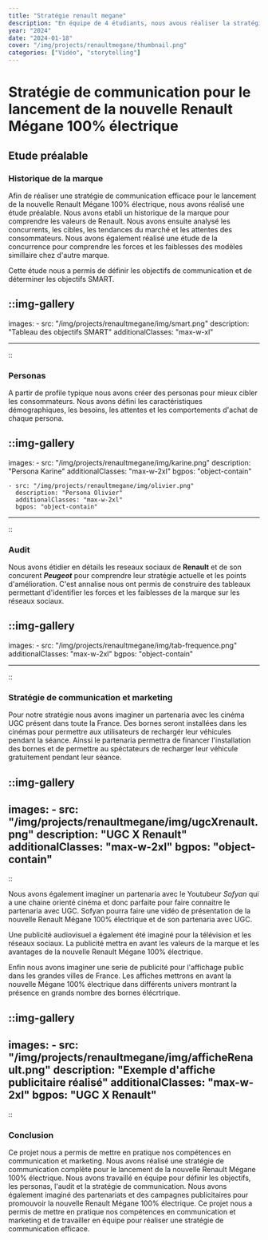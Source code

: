 ```yaml
---
title: "Stratégie renault megane"
description: "En équipe de 4 étudiants, nous avous réaliser la stratégie de communication pour le lancement de la nouvelle Renault Mégane 100% élécrtique."
year: "2024"
date: "2024-01-18"
cover: "/img/projects/renaultmegane/thumbnail.png"
categories: ["Vidéo", "storytelling"]
---
```


# Stratégie de communication pour le lancement de la nouvelle Renault Mégane 100% électrique

## Etude préalable

### Historique de la marque

Afin de réaliser une stratégie de communication efficace pour le lancement de la nouvelle Renault Mégane 100% électrique, nous avons réalisé une étude préalable. Nous avons etabli un historique de la marque pour comprendre les valeurs de Renault.
Nous avons ensuite analysé les concurrents, les cibles, les tendances du marché et les attentes des consommateurs. Nous avons également réalisé une étude de la concurrence pour comprendre les forces et les faiblesses des modèles simillaire chez d'autre marque.

Cette étude nous a permis de définir les objectifs de communication et de déterminer les objectifs SMART.

::img-gallery
---

images:
    - src: "/img/projects/renaultmegane/img/smart.png"
      description: "Tableau des objectifs SMART"
      additionalClasses: "max-w-xl"

---

::

### Personas

A partir de profile typique nous avons créer des personas pour mieux cibler les consommateurs. Nous avons défini les caractéristiques démographiques, les besoins, les attentes et les comportements d'achat de chaque persona.

::img-gallery
---

images:
    - src: "/img/projects/renaultmegane/img/karine.png"
      description: "Persona Karine"
      additionalClasses: "max-w-2xl"
      bgpos: "object-contain"

    - src: "/img/projects/renaultmegane/img/olivier.png"
      description: "Persona Olivier"
      additionalClasses: "max-w-2xl"
      bgpos: "object-contain"
---

::

### Audit 

Nous avons étidier en détails les reseaux sociaux de **Renault** et de son concurent ***Peugeot*** pour comprendre leur stratégie actuelle et les points d'amélioration. C'est annalise nous ont permis de construire des tableaux permettant d'identifier les forces et les faiblesses de la marque sur les réseaux sociaux.

::img-gallery
---

images:
    - src: "/img/projects/renaultmegane/img/tab-frequence.png"
      additionalClasses: "max-w-2xl"
      bgpos: "object-contain"

---

::

### Stratégie de communication et marketing

Pour notre stratégie nous avons imaginer un partenaria avec les cinéma UGC présent dans toute la France. Des bornes seront installées dans les cinémas pour permettre aux utilisateurs de rechargér leur véhicules pendant la séance. Ainssi le partenaria permettra de financer l'installation des bornes et de permettre au spéctateurs de recharger leur véhicule gratuitement pendant leur séance.

::img-gallery
---
images:
    - src: "/img/projects/renaultmegane/img/ugcXrenault.png"
      description: "UGC X Renault"
      additionalClasses: "max-w-2xl"
      bgpos: "object-contain"
---
::

Nous avons également imaginer un partenaria avec le Youtubeur *Sofyan* qui a une chaine orienté cinéma et donc parfaite pour faire connaitre le partenaria avec UGC. Sofyan pourra faire une vidéo de présentation de la nouvelle Renault Mégane 100% électrique et de son partenaria avec UGC.

Une publicité audiovisuel a également été imaginé pour la télévision et les réseaux sociaux. La publicité mettra en avant les valeurs de la marque et les avantages de la nouvelle Renault Mégane 100% électrique.

Enfin nous avons imaginer une serie de publicité pour l'affichage public dans les grandes villes de France. Les affiches mettrons en avant la nouvelle Mégane 100% électrique dans différents univers montrant la présence en grands nombre des bornes élécrtrique.

::img-gallery
---
images:
    - src: "/img/projects/renaultmegane/img/afficheRenault.png"
      description: "Exemple d'affiche publicitaire réalisé"
      additionalClasses: "max-w-2xl"
      bgpos: "UGC X Renault"
---
::

### Conclusion

Ce projet nous a permis de mettre en pratique nos compétences en communication et marketing. Nous avons réalisé une stratégie de communication complète pour le lancement de la nouvelle Renault Mégane 100% électrique. Nous avons travaillé en équipe pour définir les objectifs, les personas, l'audit et la stratégie de communication. Nous avons également imaginé des partenariats et des campagnes publicitaires pour promouvoir la nouvelle Renault Mégane 100% électrique. Ce projet nous a permis de mettre en pratique nos compétences en communication et marketing et de travailler en équipe pour réaliser une stratégie de communication efficace.
